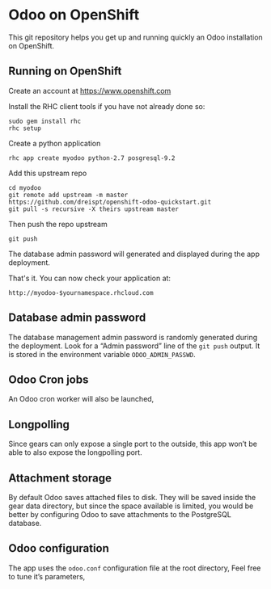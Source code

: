 Odoo on OpenShift
===================

This git repository helps you get up and running quickly an Odoo
installation on OpenShift.

Running on OpenShift
--------------------

Create an account at https://www.openshift.com

Install the RHC client tools if you have not already done so:
    
    sudo gem install rhc
    rhc setup

Create a python application

    rhc app create myodoo python-2.7 posgresql-9.2

Add this upstream repo

    cd myodoo
    git remote add upstream -m master https://github.com/dreispt/openshift-odoo-quickstart.git
    git pull -s recursive -X theirs upstream master

Then push the repo upstream

    git push

The database admin password will generated and displayed during the app deployment.

That's it. You can now check your application at:

    http://myodoo-$yournamespace.rhcloud.com

Database admin password
-----------------------

The database management admin password is randomly generated 
during the deployment. Look for a “Admin password” line of the
`git push` output. It is stored in the environment variable
`ODOO_ADMIN_PASSWD`.

Odoo Cron jobs
--------------

An Odoo cron worker will also be launched, 

Longpolling
-----------

Since gears can only expose a single port to the outside, 
this app won’t be able to also expose the longpolling port.

Attachment storage
------------------

By default Odoo saves attached files to disk. They will be saved 
inside the gear data directory, but since the space available is
limited, you would be better by configuring Odoo to save attachments
to the PostgreSQL database.

Odoo configuration
------------------

The app uses the `odoo.conf` configuration file at the root directory,
Feel free to tune it’s parameters, 

